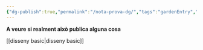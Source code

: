 ```yaml
---
{"dg-publish":true,"permalink":"/nota-prova-dg/","tags":"gardenEntry","dgHomeLink":true,"dgPassFrontmatter":false}
---
```







**A veure si realment això publica alguna cosa**



[[disseny basic|disseny basic]]